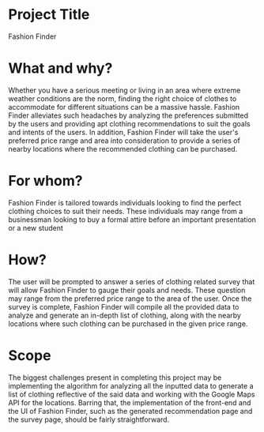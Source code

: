 # Project Title

Fashion Finder

# What and why?

Whether you have a serious meeting or living in an area where extreme weather conditions are the norm, finding the right choice of clothes to accommodate for different situations can be a massive hassle. Fashion Finder alleviates such headaches by analyzing the preferences submitted by the users and providing apt clothing recommendations to suit the goals and intents of the users. In addition, Fashion Finder will take the user's preferred price range and area into consideration to provide a series of nearby locations where the recommended clothing can be purchased. 

# For whom?

Fashion Finder is tailored towards individuals looking to find the perfect clothing choices to suit their needs. These individuals may range from a businessman looking to buy a formal attire before an important presentation or a new student

# How?

The user will be prompted to answer a series of clothing related survey that will allow Fashion Finder to gauge their goals and needs. These question may range from the preferred price range to the area of the user. Once the survey is complete, Fashion Finder will compile all the provided data to analyze and generate an in-depth list of clothing, along with the nearby locations where such clothing can be purchased in the given price range. 

# Scope

The biggest challenges present in completing this project may be implementing the algorithm for analyzing all the inputted data to generate a list of clothing reflective of the said data and working with the Google Maps API for the locations. Barring that, the implementation of the front-end and the UI of Fashion Finder, such as the generated recommendation page and the survey page, should be fairly straightforward.